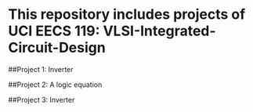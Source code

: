 # This repository includes projects of UCI EECS 119: VLSI-Integrated-Circuit-Design

##Project 1: Inverter

##Project 2: A logic equation

##Project 3: Inverter

